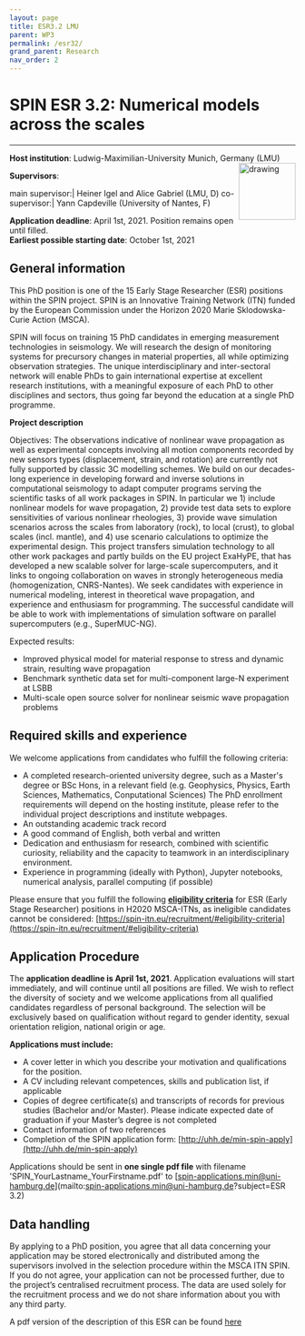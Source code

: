 ```yaml
---
layout: page
title: ESR3.2 LMU
parent: WP3
permalink: /esr32/
grand_parent: Research
nav_order: 2
---
```


# SPIN ESR 3.2: Numerical models across the scales
----

__Host institution__:  Ludwig-Maximilian-University Munich, Germany (LMU)  <img src="/assets/images/partners-logos/LMU_logo.svg" alt="drawing" width="100" style="float:right"/>

__Supervisors__: 
		  
main supervisor:| Heiner Igel and Alice Gabriel (LMU, D)
co-supervisor:| Yann Capdeville (University of Nantes, F)

__Application deadline__: April 1st, 2021. Position remains open until filled.  
__Earliest possible starting date__: October 1st, 2021

## General information

This PhD position is one of the 15 Early Stage Researcher (ESR) positions within the SPIN project.  SPIN is an Innovative Training Network (ITN) funded by the European Commission under the Horizon 2020 Marie Sklodowska-Curie Action (MSCA). 

SPIN will focus on training 15 PhD candidates in emerging measurement technologies in seismology. We will research the design of monitoring systems for precursory changes in material properties, all while optimizing observation strategies. The unique interdisciplinary and inter-sectoral network will enable PhDs to gain international expertise at excellent research institutions, with a meaningful exposure of each PhD to other disciplines and sectors, thus going far beyond the education at a single PhD programme.

__Project description__

Objectives: The observations indicative of nonlinear wave propagation as well as experimental concepts involving all motion components recorded by new sensors types (displacement, strain, and rotation) are currently not fully supported by classic 3C modelling schemes. We build on our decades-long experience in developing forward and inverse solutions in computational seismology to adapt computer programs serving the scientific tasks of all work packages in SPIN. In particular we 1) include nonlinear models for wave propagation, 2) provide test data sets to explore sensitivities of various nonlinear rheologies, 3) provide wave simulation scenarios across the scales from laboratory (rock), to local (crust), to global scales (incl. mantle), and 4) use scenario calculations to optimize the experimental design. This project transfers simulation technology to all other work packages and partly builds on the EU project ExaHyPE, that has developed a new scalable solver for large-scale supercomputers, and it links to ongoing collaboration on waves in strongly heterogeneous media (homogenization, CNRS-Nantes). We seek candidates with experience in numerical modeling, interest in theoretical wave propagation, and experience and enthusiasm for programming. The successful candidate will be able to work with implementations of simulation software on parallel supercomputers (e.g., SuperMUC-NG). 

Expected results:
-	Improved physical model for material response to stress and dynamic strain, resulting wave propagation
-	Benchmark synthetic data set for multi-component large-N experiment at LSBB 
-	Multi-scale open source solver for nonlinear seismic wave propagation problems 

## Required skills and experience

We welcome applications from candidates who fulfill the following criteria:
*	A completed research-oriented university degree, such as a Master's degree or BSc Hons, in a relevant field (e.g. Geophysics, Physics, Earth Sciences, Mathematics, Conputational Sciences) The PhD enrollment requirements will depend on the hosting institute, please refer to the individual project descriptions and institute webpages.
*	An outstanding academic track record
*	A good command of English, both verbal and written
*	Dedication and enthusiasm for research, combined with scientific curiosity, reliability and the capacity to teamwork in an interdisciplinary environment.
*	Experience in programming (ideally with Python), Jupyter notebooks, numerical analysis, parallel computing (if possible)

Please ensure that you fulfill the following [__eligibility criteria__](https://spin-itn.eu/recruitment/#eligibility-criteria) for ESR (Early Stage Researcher) positions in H2020 MSCA-ITNs, as ineligible candidates cannot be considered:
[https://spin-itn.eu/recruitment/#eligibility-criteria](https://spin-itn.eu/recruitment/#eligibility-criteria)
 
## Application Procedure

The __application deadline is April 1st, 2021__. Application evaluations will start immediately, and will continue until all positions are filled. We wish to reflect the diversity of society and we welcome applications from all qualified candidates regardless of personal background. The selection will be exclusively based on qualification without regard to gender identity, sexual orientation religion, national origin or age.

__Applications must include:__
 
*	A cover letter in which you describe your motivation and qualifications for the position.
*	A CV including relevant competences, skills and publication list, if applicable
*	Copies of degree certificate(s) and transcripts of records for previous studies (Bachelor and/or Master). Please indicate expected date of graduation if your Master’s degree is not completed
*	Contact information of two references
*	Completion of the SPIN application form: [http://uhh.de/min-spin-apply](http://uhh.de/min-spin-apply)

Applications should be sent in __one single pdf file__ with filename 'SPIN_YourLastname_YourFirstname.pdf' to [spin-applications.min@uni-hamburg.de](mailto:spin-applications.min@uni-hamburg.de?subject=ESR 3.2)

## Data handling

By applying to a PhD position, you agree that all data concerning your application may be stored electronically and distributed among the supervisors involved in the selection procedure within the MSCA ITN SPIN. If you do not agree, your application can not be processed further, due to the project’s centralised recruitment process. The data are used solely for the recruitment process and we do not share information about you with any third party.   

A pdf version of the description of this ESR can be found [here](https://spin-itn.eu/assets/documents/SPIN_advert_ESR_3_2.pdf "ESR 3.2")

